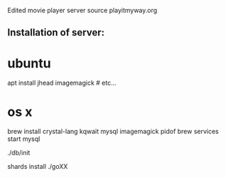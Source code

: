 Edited movie player server source playitmyway.org 

## Installation of server:

# ubuntu
apt install jhead imagemagick # etc...

# os x
brew install crystal-lang kqwait mysql imagemagick pidof
  brew services start mysql

./db/init

shards install
./goXX
